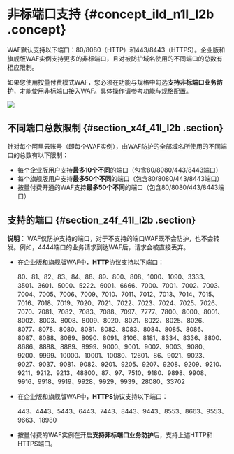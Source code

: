 # 非标端口支持 {#concept_ild_n1l_l2b .concept}

WAF默认支持以下端口：80/8080（HTTP）和443/8443（HTTPS）。企业版和旗舰版WAF实例支持更多的非标端口，且对被防护域名使用的不同端口的总数有相应限制。

如果您使用按量付费模式WAF，您必须在功能与规格中勾选**支持非标端口业务防护**，才能使用非标端口接入WAF。具体操作请参考[功能与规格配置](cn.zh-CN/用户指南/功能与规格配置（按量付费模式）.md#)。

![](http://static-aliyun-doc.oss-cn-hangzhou.aliyuncs.com/assets/img/15555/15371769227068_zh-CN.png)

## 不同端口总数限制 {#section_x4f_41l_l2b .section}

针对每个阿里云账号（即每个WAF实例），由WAF防护的全部域名所使用的不同端口的总数有以下限制：

-   每个企业版用户支持**最多10个不同**的端口（包含80/8080/443/8443端口）
-   每个旗舰版用户支持**最多50个不同**的端口（包含80/8080/443/8443端口）
-   按量付费开通的WAF支持**最多50个不同**的端口（包含80/8080/443/8443端口）

## 支持的端口 {#section_z4f_41l_l2b .section}

**说明：** WAF仅防护支持的端口，对于不支持的端口WAF既不会防护，也不会转发。例如，4444端口的业务请求到达WAF后，请求会被直接丢弃。

-   在企业版和旗舰版WAF中，**HTTP**协议支持以下端口：

    80、81、82、83、84、88、89、800、808、1000、1090、3333、3501、3601、5000、5222、6001、6666、7000、7001、7002、7003、7004、7005、7006、7009、7010、7011、7012、7013、7014、7015、7016、7018、7019、7020、7021、7022、7023、7024、7025、7026、7070、7081、7082、7083、7088、7097、7777、7800、8000、8001、8002、8003、8008、8009、8020、8021、8022、8025、8026、8077、8078、8080、8081、8082、8083、8084、8085、8086、8087、8088、8089、8090、8091、8106、8181、8334、8336、8800、8686、8888、8889、8999、9000、9001、9002、9003、9080、9200、9999、10000、10001、10080、12601、86、9021、9023、9027、9037、9081、9082、9201、9205、9207、9208、9209、9210、9211、9212、9213、48800、87、97、7510、9180、9898、9908、9916、9918、9919、9928、9929、9939、28080、33702

-   在企业版和旗舰版WAF中，**HTTPS**协议支持以下端口：

    443、4443、5443、6443、7443、8443、9443、8553、8663、9553、9663、18980

-   按量付费的WAF实例在开启**支持非标端口业务防护**后，支持上述HTTP和HTTPS端口。

